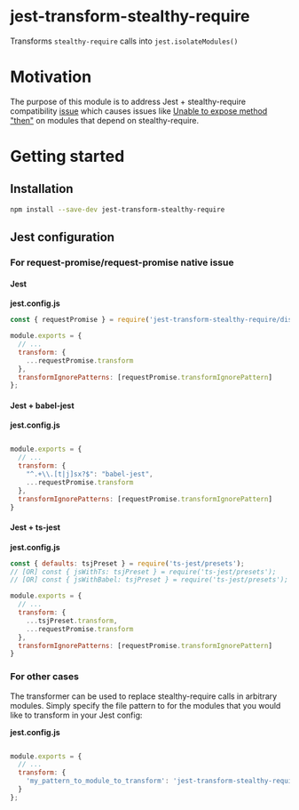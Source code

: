 # jest-transform-stealthy-require

Transforms `stealthy-require` calls into `jest.isolateModules()`

# Motivation

The purpose of this module is to address Jest + stealthy-require compatibility [issue](https://github.com/analog-nico/stealthy-require/issues/5) which causes issues like [Unable to expose method "then"](https://github.com/request/request-promise/issues/247) on modules that depend on stealthy-require.

# Getting started

## Installation
```bash
npm install --save-dev jest-transform-stealthy-require
```

## Jest configuration

### For request-promise/request-promise native issue
#### Jest
**jest.config.js**
```javascript
const { requestPromise } = require('jest-transform-stealthy-require/dist/presets');

module.exports = {
  // ...
  transform: {
    ...requestPromise.transform
  },
  transformIgnorePatterns: [requestPromise.transformIgnorePattern]
};
```
#### Jest + babel-jest
**jest.config.js**
```javascript

module.exports = {
  // ...
  transform: {
    "^.+\\.[t|j]sx?$": "babel-jest",
    ...requestPromise.transform
  },
  transformIgnorePatterns: [requestPromise.transformIgnorePattern]
}
```

#### Jest + ts-jest
**jest.config.js**
```javascript
const { defaults: tsjPreset } = require('ts-jest/presets');
// [OR] const { jsWithTs: tsjPreset } = require('ts-jest/presets');
// [OR] const { jsWithBabel: tsjPreset } = require('ts-jest/presets');

module.exports = {
  // ...
  transform: {
    ...tsjPreset.transform,
    ...requestPromise.transform
  },
  transformIgnorePatterns: [requestPromise.transformIgnorePattern]
}
```
### For other cases

The transformer can be used to replace stealthy-require calls in arbitrary modules. Simply specify the file pattern to for the modules that you would like to transform in your Jest config:

**jest.config.js**
```javascript

module.exports = {
  // ...
  transform: {
    'my_pattern_to_module_to_transform': 'jest-transform-stealthy-require'
  }
};
```
